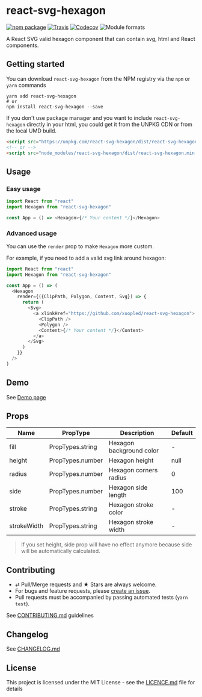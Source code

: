 # react-svg-hexagon

[![npm package][npm-badge]][npm]
[![Travis][build-badge]][build]
[![Codecov][codecov-badge]][codecov]
![Module formats][module-formats]

A React SVG valid hexagon component that can contain svg, html and React components.

## Getting started

You can download `react-svg-hexagon` from the NPM registry via the `npm` or `yarn` commands

```shell
yarn add react-svg-hexagon
# or
npm install react-svg-hexagon --save
```

If you don't use package manager and you want to include `react-svg-hexagon` directly in your html, you could get it from the UNPKG CDN or from the local UMD build.

```html
<script src="https://unpkg.com/react-svg-hexagon/dist/react-svg-hexagon.min.js"></script>
<!-- or -->
<script src="node_modules/react-svg-hexagon/dist/react-svg-hexagon.min.js"></script>
```

## Usage

### Easy usage

```javascript
import React from "react"
import Hexagon from "react-svg-hexagon"

const App = () => <Hexagon>{/* Your content */}</Hexagon>
```

### Advanced usage

You can use the `render` prop to make `Hexagon` more custom.

For example, if you need to add a valid svg link around hexagon:

```javascript
import React from "react"
import Hexagon from "react-svg-hexagon"

const App = () => (
  <Hexagon
    render={({ClipPath, Polygon, Content, Svg}) => {
      return (
        <Svg>
          <a xlinkHref="https://github.com/xuopled/react-svg-hexagon">
            <ClipPath />
            <Polygon />
            <Content>{/* Your content */}</Content>
          </a>
        </Svg>
      )
    }}
  />
)
```

## Demo

See [Demo page][github-page]

## Props

| Name        | PropType         | Description              | Default |
| ----------- | ---------------- | ------------------------ | ------- |
| fill        | PropTypes.string | Hexagon background color | -       |
| height      | PropTypes.number | Hexagon height           | null    |
| radius      | PropTypes.number | Hexagon corners radius   | 0       |
| side        | PropTypes.number | Hexagon side length      | 100     |
| stroke      | PropTypes.string | Hexagon stroke color     | -       |
| strokeWidth | PropTypes.string | Hexagon stroke width     | -       |

> If you set height, side prop will have no effect anymore because side will be automatically calculated.

## Contributing

- ⇄ Pull/Merge requests and ★ Stars are always welcome.
- For bugs and feature requests, please [create an issue][github-issue].
- Pull requests must be accompanied by passing automated tests (`yarn test`).

See [CONTRIBUTING.md](../../CONTRIBUTING.md) guidelines

## Changelog

See [CHANGELOG.md](./CHANGELOG.md)

## License

This project is licensed under the MIT License - see the [LICENCE.md](../../LICENCE.md) file for details

[npm-badge]: https://img.shields.io/npm/v/react-svg-hexagon.svg?style=flat-square
[npm]: https://www.npmjs.org/package/react-svg-hexagon
[build-badge]: https://img.shields.io/travis/xuopled/react-svg-hexagon/master.svg?style=flat-square
[build]: https://travis-ci.org/xuopled/react-svg-hexagon
[codecov-badge]: https://img.shields.io/codecov/c/github/xuopled/react-svg-hexagon.svg?style=flat-square
[codecov]: https://codecov.io/gh/xuopled/react-svg-hexagon
[module-formats]: https://img.shields.io/badge/module%20formats-umd%2C%20cjs%2C%20esm-green.svg?style=flat-square
[github-page]: https://xuopled.github.io/react-svg-hexagon
[github-issue]: https://github.com/xuopled/react-svg-hexagon/issues/new
